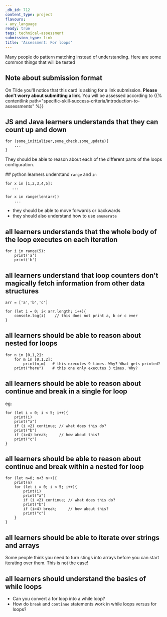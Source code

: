 ```yaml
---
_db_id: 712
content_type: project
flavours:
- any_language
ready: true
tags: technical-assessment
submission_type: link
title: 'Assessment: For loops'
---
```


Many people do pattern matching instead of understanding. Here are some common things that will be tested

## Note about submission format

On Tilde you'll notice that this card is asking for a link submission. **Please don't worry about submitting a link**. You will be assessed according to {{% contentlink path="specific-skill-success-criteria/introduction-to-assessments" %}}

## JS and Java learners understands that they can count up and down

```
for (some_initialiser,some_check,some_update){
    ...
}
```
They should be able to reason about each of the different parts of the loops configuration.

\## python learners understand `range` and `in`

```
for x in [1,2,3,4,5]:
   ...

for x in range(len(arr))
    ...
```

- they should be able to move forwards or backwards
- they should also understand how to use `enumerate`

## all learners understands that the whole body of the loop executes on each iteration

```
for i in range(5):
    print('a')
    print('b')
```

## all learners understand that loop counters don't magically fetch information from other data structures

```
arr = ['a','b','c']

for (let i = 0; i< arr.length; i++){
    console.log(i)    // this does not print a, b or c ever
}
```

## all learners should be able to reason about nested for loops

```
for n in [0,1,2]:
    for m in [0,1,2]:
        print(n,m)   # this executes 9 times. Why? What gets printed?
    print("here")    # this one only executes 3 times. Why?
```

## all learners should be able to reason about continue and break in a single for loop

eg:
```
for (let i = 0; i < 5; i++){
    print(i)
    print("a")
    if (i <2) continue; // what does this do?
    print("b")
    if (i>4) break;     // how about this?
    print("c")
}
```

## all learners should be able to reason about continue and break within a nested for loop

```
for (let n=0; n<3 n++){
    print(n)
    for (let i = 0; i < 5; i++){
        print(i)
        print("a")
        if (i <2) continue; // what does this do?
        print("b")
        if (i>4) break;     // how about this?
        print("c")
    }
}
```

## all learners should be able to iterate over strings and arrays

Some people think you need to turn stings into arrays before you can start iterating over them. This is not the case!

## all learners should understand the basics of while loops

- Can you convert a for loop into a while loop?
- How do `break` and `continue` statements work in while loops versus for loops?